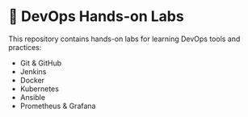 # 🚀 DevOps Hands-on Labs

This repository contains hands-on labs for learning DevOps tools and practices:
- Git & GitHub
- Jenkins
- Docker
- Kubernetes
- Ansible
- Prometheus & Grafana
